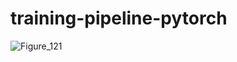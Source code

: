 # training-pipeline-pytorch

![Figure_121](https://github.com/bibasrairockz/training-pipeline-pytorch/assets/130794180/c29b6023-21e7-4940-843f-d2f7265bf4dd)
